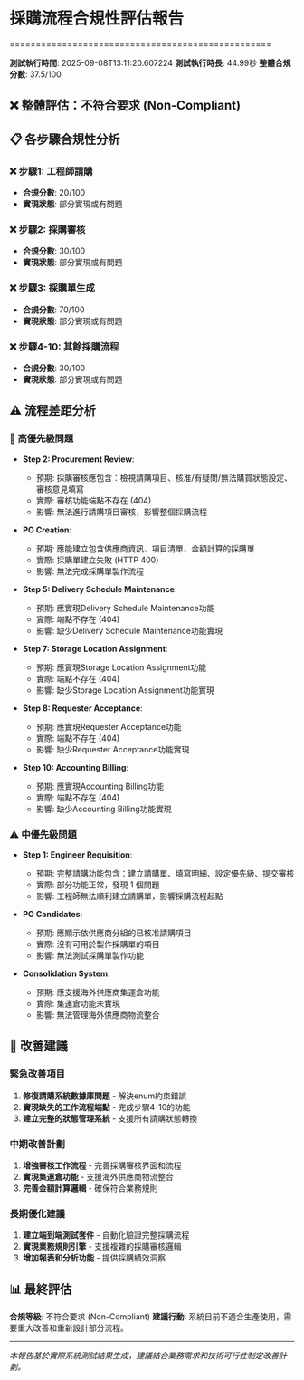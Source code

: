 # 採購流程合規性評估報告
==================================================

**測試執行時間**: 2025-09-08T13:11:20.607224
**測試執行時長**: 44.99秒
**整體合規分數**: 37.5/100

## ❌ 整體評估：不符合要求 (Non-Compliant)

## 📋 各步驟合規性分析

### ❌ 步驟1: 工程師請購
- **合規分數**: 20/100
- **實現狀態**: 部分實現或有問題

### ❌ 步驟2: 採購審核
- **合規分數**: 30/100
- **實現狀態**: 部分實現或有問題

### ❌ 步驟3: 採購單生成
- **合規分數**: 70/100
- **實現狀態**: 部分實現或有問題

### ❌ 步驟4-10: 其餘採購流程
- **合規分數**: 30/100
- **實現狀態**: 部分實現或有問題

## ⚠️ 流程差距分析

### 🚨 高優先級問題
- **Step 2: Procurement Review**:
  - 預期: 採購審核應包含：檢視請購項目、核准/有疑問/無法購買狀態設定、審核意見填寫
  - 實際: 審核功能端點不存在 (404)
  - 影響: 無法進行請購項目審核，影響整個採購流程

- **PO Creation**:
  - 預期: 應能建立包含供應商資訊、項目清單、金額計算的採購單
  - 實際: 採購單建立失敗 (HTTP 400)
  - 影響: 無法完成採購單製作流程

- **Step 5: Delivery Schedule Maintenance**:
  - 預期: 應實現Delivery Schedule Maintenance功能
  - 實際: 端點不存在 (404)
  - 影響: 缺少Delivery Schedule Maintenance功能實現

- **Step 7: Storage Location Assignment**:
  - 預期: 應實現Storage Location Assignment功能
  - 實際: 端點不存在 (404)
  - 影響: 缺少Storage Location Assignment功能實現

- **Step 8: Requester Acceptance**:
  - 預期: 應實現Requester Acceptance功能
  - 實際: 端點不存在 (404)
  - 影響: 缺少Requester Acceptance功能實現

- **Step 10: Accounting Billing**:
  - 預期: 應實現Accounting Billing功能
  - 實際: 端點不存在 (404)
  - 影響: 缺少Accounting Billing功能實現

### ⚠️ 中優先級問題
- **Step 1: Engineer Requisition**:
  - 預期: 完整請購功能包含：建立請購單、填寫明細、設定優先級、提交審核
  - 實際: 部分功能正常，發現 1 個問題
  - 影響: 工程師無法順利建立請購單，影響採購流程起點

- **PO Candidates**:
  - 預期: 應顯示依供應商分組的已核准請購項目
  - 實際: 沒有可用於製作採購單的項目
  - 影響: 無法測試採購單製作功能

- **Consolidation System**:
  - 預期: 應支援海外供應商集運倉功能
  - 實際: 集運倉功能未實現
  - 影響: 無法管理海外供應商物流整合

## 🎯 改善建議

### 緊急改善項目
1. **修復請購系統數據庫問題** - 解決enum約束錯誤
2. **實現缺失的工作流程端點** - 完成步驟4-10的功能
3. **建立完整的狀態管理系統** - 支援所有請購狀態轉換

### 中期改善計劃
1. **增強審核工作流程** - 完善採購審核界面和流程
2. **實現集運倉功能** - 支援海外供應商物流整合
3. **完善金額計算邏輯** - 確保符合業務規則

### 長期優化建議
1. **建立端到端測試套件** - 自動化驗證完整採購流程
2. **實現業務規則引擎** - 支援複雜的採購審核邏輯
3. **增加報表和分析功能** - 提供採購績效洞察

## 📊 最終評估

**合規等級**: 不符合要求 (Non-Compliant)
**建議行動**:
系統目前不適合生產使用，需要重大改善和重新設計部分流程。

---
*本報告基於實際系統測試結果生成，建議結合業務需求和技術可行性制定改善計劃。*